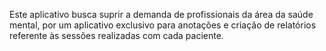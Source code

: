 Este aplicativo busca suprir a demanda de profissionais da área da saúde mental, por um aplicativo exclusivo para anotações e criação de relatórios referente às sessões realizadas com cada paciente.
